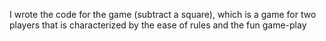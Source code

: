 I wrote the code for the game (subtract a square), which is a game for two players that is characterized by the ease of rules and the fun game-play
